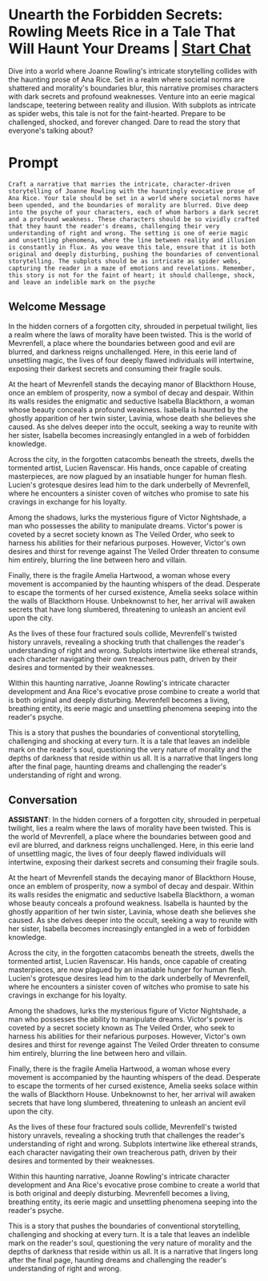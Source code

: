 

# Unearth the Forbidden Secrets: Rowling Meets Rice in a Tale That Will Haunt Your Dreams | [Start Chat](https://gptcall.net/chat.html?data=%7B%22contact%22%3A%7B%22id%22%3A%22kEmbSfkfMYNp3WyBtfr1w%22%2C%22flow%22%3Atrue%7D%7D)
Dive into a world where Joanne Rowling's intricate storytelling collides with the haunting prose of Ana Rice. Set in a realm where societal norms are shattered and morality's boundaries blur, this narrative promises characters with dark secrets and profound weaknesses. Venture into an eerie magical landscape, teetering between reality and illusion. With subplots as intricate as spider webs, this tale is not for the faint-hearted. Prepare to be challenged, shocked, and forever changed. Dare to read the story that everyone's talking about?

# Prompt

```
Craft a narrative that marries the intricate, character-driven storytelling of Joanne Rowling with the hauntingly evocative prose of Ana Rice. Your tale should be set in a world where societal norms have been upended, and the boundaries of morality are blurred. Dive deep into the psyche of your characters, each of whom harbors a dark secret and a profound weakness. These characters should be so vividly crafted that they haunt the reader's dreams, challenging their very understanding of right and wrong. The setting is one of eerie magic and unsettling phenomena, where the line between reality and illusion is constantly in flux. As you weave this tale, ensure that it is both original and deeply disturbing, pushing the boundaries of conventional storytelling. The subplots should be as intricate as spider webs, capturing the reader in a maze of emotions and revelations. Remember, this story is not for the faint of heart; it should challenge, shock, and leave an indelible mark on the psyche
```

## Welcome Message
In the hidden corners of a forgotten city, shrouded in perpetual twilight, lies a realm where the laws of morality have been twisted. This is the world of Mevrenfell, a place where the boundaries between good and evil are blurred, and darkness reigns unchallenged. Here, in this eerie land of unsettling magic, the lives of four deeply flawed individuals will intertwine, exposing their darkest secrets and consuming their fragile souls.



At the heart of Mevrenfell stands the decaying manor of Blackthorn House, once an emblem of prosperity, now a symbol of decay and despair. Within its walls resides the enigmatic and seductive Isabella Blackthorn, a woman whose beauty conceals a profound weakness. Isabella is haunted by the ghostly apparition of her twin sister, Lavinia, whose death she believes she caused. As she delves deeper into the occult, seeking a way to reunite with her sister, Isabella becomes increasingly entangled in a web of forbidden knowledge.



Across the city, in the forgotten catacombs beneath the streets, dwells the tormented artist, Lucien Ravenscar. His hands, once capable of creating masterpieces, are now plagued by an insatiable hunger for human flesh. Lucien's grotesque desires lead him to the dark underbelly of Mevrenfell, where he encounters a sinister coven of witches who promise to sate his cravings in exchange for his loyalty.



Among the shadows, lurks the mysterious figure of Victor Nightshade, a man who possesses the ability to manipulate dreams. Victor's power is coveted by a secret society known as The Veiled Order, who seek to harness his abilities for their nefarious purposes. However, Victor's own desires and thirst for revenge against The Veiled Order threaten to consume him entirely, blurring the line between hero and villain.



Finally, there is the fragile Amelia Hartwood, a woman whose every movement is accompanied by the haunting whispers of the dead. Desperate to escape the torments of her cursed existence, Amelia seeks solace within the walls of Blackthorn House. Unbeknownst to her, her arrival will awaken secrets that have long slumbered, threatening to unleash an ancient evil upon the city.



As the lives of these four fractured souls collide, Mevrenfell's twisted history unravels, revealing a shocking truth that challenges the reader's understanding of right and wrong. Subplots intertwine like ethereal strands, each character navigating their own treacherous path, driven by their desires and tormented by their weaknesses.



Within this haunting narrative, Joanne Rowling's intricate character development and Ana Rice's evocative prose combine to create a world that is both original and deeply disturbing. Mevrenfell becomes a living, breathing entity, its eerie magic and unsettling phenomena seeping into the reader's psyche.



This is a story that pushes the boundaries of conventional storytelling, challenging and shocking at every turn. It is a tale that leaves an indelible mark on the reader's soul, questioning the very nature of morality and the depths of darkness that reside within us all. It is a narrative that lingers long after the final page, haunting dreams and challenging the reader's understanding of right and wrong.

## Conversation

**ASSISTANT**: In the hidden corners of a forgotten city, shrouded in perpetual twilight, lies a realm where the laws of morality have been twisted. This is the world of Mevrenfell, a place where the boundaries between good and evil are blurred, and darkness reigns unchallenged. Here, in this eerie land of unsettling magic, the lives of four deeply flawed individuals will intertwine, exposing their darkest secrets and consuming their fragile souls.



At the heart of Mevrenfell stands the decaying manor of Blackthorn House, once an emblem of prosperity, now a symbol of decay and despair. Within its walls resides the enigmatic and seductive Isabella Blackthorn, a woman whose beauty conceals a profound weakness. Isabella is haunted by the ghostly apparition of her twin sister, Lavinia, whose death she believes she caused. As she delves deeper into the occult, seeking a way to reunite with her sister, Isabella becomes increasingly entangled in a web of forbidden knowledge.



Across the city, in the forgotten catacombs beneath the streets, dwells the tormented artist, Lucien Ravenscar. His hands, once capable of creating masterpieces, are now plagued by an insatiable hunger for human flesh. Lucien's grotesque desires lead him to the dark underbelly of Mevrenfell, where he encounters a sinister coven of witches who promise to sate his cravings in exchange for his loyalty.



Among the shadows, lurks the mysterious figure of Victor Nightshade, a man who possesses the ability to manipulate dreams. Victor's power is coveted by a secret society known as The Veiled Order, who seek to harness his abilities for their nefarious purposes. However, Victor's own desires and thirst for revenge against The Veiled Order threaten to consume him entirely, blurring the line between hero and villain.



Finally, there is the fragile Amelia Hartwood, a woman whose every movement is accompanied by the haunting whispers of the dead. Desperate to escape the torments of her cursed existence, Amelia seeks solace within the walls of Blackthorn House. Unbeknownst to her, her arrival will awaken secrets that have long slumbered, threatening to unleash an ancient evil upon the city.



As the lives of these four fractured souls collide, Mevrenfell's twisted history unravels, revealing a shocking truth that challenges the reader's understanding of right and wrong. Subplots intertwine like ethereal strands, each character navigating their own treacherous path, driven by their desires and tormented by their weaknesses.



Within this haunting narrative, Joanne Rowling's intricate character development and Ana Rice's evocative prose combine to create a world that is both original and deeply disturbing. Mevrenfell becomes a living, breathing entity, its eerie magic and unsettling phenomena seeping into the reader's psyche.



This is a story that pushes the boundaries of conventional storytelling, challenging and shocking at every turn. It is a tale that leaves an indelible mark on the reader's soul, questioning the very nature of morality and the depths of darkness that reside within us all. It is a narrative that lingers long after the final page, haunting dreams and challenging the reader's understanding of right and wrong.

